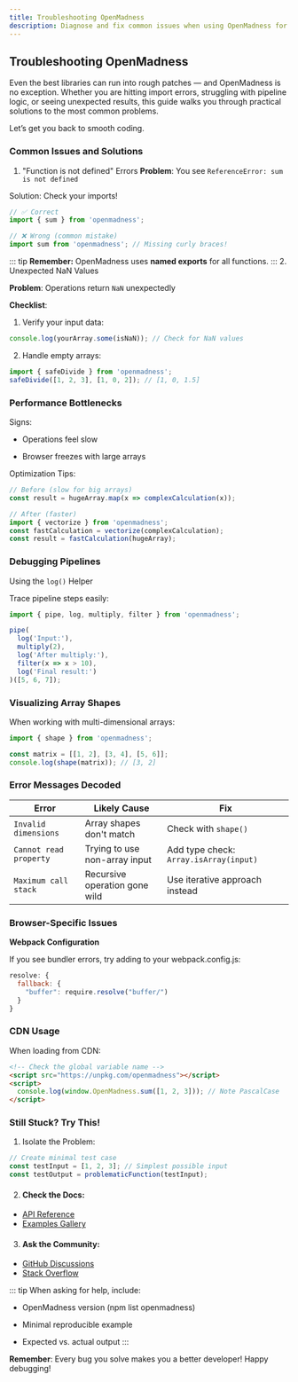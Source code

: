 ```yaml
---
title: Troubleshooting OpenMadness 
description: Diagnose and fix common issues when using OpenMadness for array operations, from import errors to unexpected pipeline behavior.
---
```


## Troubleshooting OpenMadness 

Even the best libraries can run into rough patches — and OpenMadness is no exception. Whether you are hitting import errors, struggling with pipeline logic, or seeing unexpected results, this guide walks you through practical solutions to the most common problems.

Let’s get you back to smooth coding. 
### Common Issues and Solutions
1. "Function is not defined" Errors
**Problem**: You see `ReferenceError: sum is not defined`

Solution: Check your imports!
```javascript
// ✅ Correct
import { sum } from 'openmadness';

// ❌ Wrong (common mistake)
import sum from 'openmadness'; // Missing curly braces!
```
::: tip
 **Remember:** OpenMadness uses **named exports** for all functions.
:::
2. Unexpected NaN Values

**Problem**: Operations return `NaN` unexpectedly

**Checklist**:

1. Verify your input data:
```javascript
console.log(yourArray.some(isNaN)); // Check for NaN values
```
2. Handle empty arrays:
```javascript
import { safeDivide } from 'openmadness';
safeDivide([1, 2, 3], [1, 0, 2]); // [1, 0, 1.5]
```
### Performance Bottlenecks
Signs:
- Operations feel slow

- Browser freezes with large arrays

Optimization Tips:
```javascript
// Before (slow for big arrays)
const result = hugeArray.map(x => complexCalculation(x));

// After (faster)
import { vectorize } from 'openmadness';
const fastCalculation = vectorize(complexCalculation);
const result = fastCalculation(hugeArray);
```
### Debugging Pipelines
Using the `log()` Helper

Trace pipeline steps easily:
```javascript
import { pipe, log, multiply, filter } from 'openmadness';

pipe(
  log('Input:'),
  multiply(2),
  log('After multiply:'),
  filter(x => x > 10),
  log('Final result:')
)([5, 6, 7]);
```
### Visualizing Array Shapes
When working with multi-dimensional arrays:
```javascript
import { shape } from 'openmadness';

const matrix = [[1, 2], [3, 4], [5, 6]];
console.log(shape(matrix)); // [3, 2]
```
### Error Messages Decoded

| **Error**                | **Likely Cause**                    | **Fix**                                        |
|--------------------------|-------------------------------------|------------------------------------------------|
| `Invalid dimensions`     | Array shapes don't match            | Check with `shape()`                           |
| `Cannot read property`   | Trying to use non-array input       | Add type check: `Array.isArray(input)`         |
| `Maximum call stack`     | Recursive operation gone wild       | Use iterative approach instead                 |

### Browser-Specific Issues
**Webpack Configuration**

If you see bundler errors, try adding to your webpack.config.js:
```javascript
resolve: {
  fallback: {
    "buffer": require.resolve("buffer/")
  }
}
```
### CDN Usage
When loading from CDN:
```html
<!-- Check the global variable name -->
<script src="https://unpkg.com/openmadness"></script>
<script>
  console.log(window.OpenMadness.sum([1, 2, 3])); // Note PascalCase
</script>
```
### Still Stuck? Try This!
1. Isolate the Problem:
```javascript
// Create minimal test case
const testInput = [1, 2, 3]; // Simplest possible input
const testOutput = problematicFunction(testInput);
```
2. #### Check the Docs:
- [API Reference](/reference/)  
- [Examples Gallery](/examples/)

3. #### Ask the Community:
- [GitHub Discussions](https://github.com/openmadness/openmadness/discussions)  
- [Stack Overflow](https://stackoverflow.com/questions/tagged/openmadness)

::: tip
When asking for help, include:

- OpenMadness version (npm list openmadness)

- Minimal reproducible example

- Expected vs. actual output
:::

**Remember**: Every bug you solve makes you a better developer!  Happy debugging!


